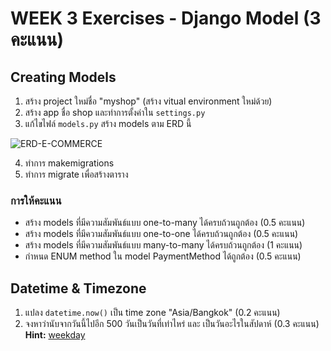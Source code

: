 # WEEK 3 Exercises - Django Model (3 คะแนน)

## Creating Models

1. สร้าง project ใหม่ชื่อ "myshop" (สร้าง vitual environment ใหม่ด้วย)
2. สร้าง app ชื่อ shop และทำการตั้งค่าใน `settings.py`
3. แก้ไขไฟล์ `models.py` สร้าง models ตาม ERD นี้

![ERD-E-COMMERCE](/images/WEEK3-ERD(e-commerce).png)

4. ทำการ makemigrations
5. ทำการ migrate เพื่อสร้างตาราง

### การให้คะแนน

- สร้าง models ที่มีความสัมพันธ์แบบ one-to-many ได้ครบถ้วนถูกต้อง (0.5 คะแนน)
- สร้าง models ที่มีความสัมพันธ์แบบ one-to-one ได้ครบถ้วนถูกต้อง (0.5 คะแนน)
- สร้าง models ที่มีความสัมพันธ์แบบ many-to-many ได้ครบถ้วนถูกต้อง (1 คะแนน)
- กำหนด ENUM method ใน model PaymentMethod ได้ถูกต้อง (0.5 คะแนน)

## Datetime & Timezone

1. แปลง `datetime.now()` เป็น time zone "Asia/Bangkok" (0.2 คะแนน)
2. จงหาว่านับจากวันนี้ไปอีก 500 วันเป็นวันที่เท่าไหร่ และ เป็นวันอะไรในสัปดาห์ (0.3 คะแนน)
**Hint:** [weekday](https://docs.python.org/3/library/datetime.html#datetime.date.weekday)

